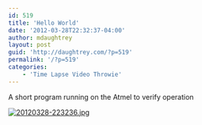 ```yaml
---
id: 519
title: 'Hello World'
date: '2012-03-28T22:32:37-04:00'
author: mdaughtrey
layout: post
guid: 'http://daughtrey.com/?p=519'
permalink: '/?p=519'
categories:
    - 'Time Lapse Video Throwie'
---
```


A short program running on the Atmel to verify operation

[![20120328-223236.jpg](http://daughtrey.com/wp-content/uploads/2012/03/20120328-223236.jpg)](http://daughtrey.com/wp-content/uploads/2012/03/20120328-223236.jpg)